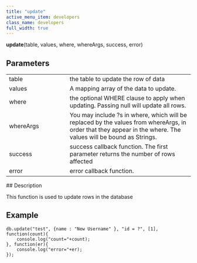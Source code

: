 ```yaml
---
title: "update"
active_menu_item: developers
class_name: developers
full_width: true
---
```



**update**(table, values, where, whereArgs, success, error)
     
   

## Parameters

<table>
<tr>
<td width="193">
table

</td>
<td width="17">

</td>
<td width="670">
the table to update the row of data

</td>
</tr>
<tr>
<td width="193">
values

</td>
<td width="17">

</td>
<td width="670">
A mapping array of the data to update.

</td>
</tr>
<tr>
<td width="193">
where

</td>
<td width="17">

</td>
<td width="670">
the optional WHERE clause to apply when updating. Passing null will update all rows.

</td>
</tr>
<tr>
<td width="193">
whereArgs

</td>
<td width="17">

</td>
<td width="670">
You may include ?s in where, which will be replaced by the values from whereArgs, in order that they appear in the where. The values will be bound as Strings.

</td>
</tr>
<tr>
<td width="193">
success

</td>
<td width="17">

</td>
<td width="670">
success callback function. The first parameter returns the number of rows affected

</td>
</tr>
<tr>
<td width="193">
error

</td>
<td width="17">

</td>
<td width="670">
error callback function.

</td>
</tr>
</table>
## Description

This function is used to update rows in the database

## Example     
    db.update("test", {name : "New Username" }, "id = ?", [1], function(count){ 
        console.log("count="+count); 
    }, function(er){
        console.log("error="+er);
    });
     
   



